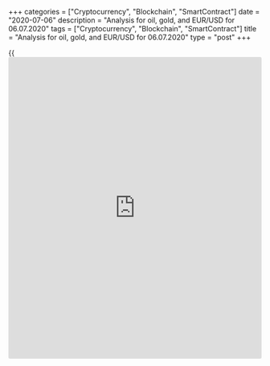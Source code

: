 +++
categories = ["Cryptocurrency", "Blockchain", "SmartContract"]
date = "2020-07-06"
description = "Analysis for oil, gold, and EUR/USD for 06.07.2020"
tags = ["Cryptocurrency", "Blockchain", "SmartContract"]
title = "Analysis for oil, gold, and EUR/USD for 06.07.2020"
type = "post"
+++

{{<iframe id="large-banner" src="https://www.bounty.group/#slide=25.0" width="100%" height="600" scrolling="no" style="border: 0px solid rgb(216, 221, 230); border-radius: 3px;">}}

July 6, 2020

July 6, 2020

Analysis for oil, gold, and EUR/USD for 06.07.2020Alex Rodiоnov

##  **Oil price forecast** **for** **today:** ** **USCrude****
******analysis**

Oil middle-term uptrend continues. The price is now approaching Target
Zone 5 [41.67 – 40.92]. The price can well break through the local high.

After the high is broken through, we shall see if buyers will
consolidate the price above the resistance. If they do, the next upside
target will be Target Zone 6 [49.17 — 48.42].

![LiteForex: Analysis for oil, gold, and EUR/USD for 06.07.2020][1]

Oil short-term trend is still up. Nothing has much changed in the
shorter timeframe. The growth target is the high of June 23. Expect the
price to reach the target and take the profit. The stop loss can be
moved below level 39.47, Friday's low.

It will be relevant to sell when the price breaks out Additional Zone
[38.68 – 38.49]. In this case, the first downside target will be
Intermediary Zone [37.54 — 37.15].

![LiteForex: Analysis for oil, gold, and EUR/USD for 06.07.2020][2]

###  **[USCrude][3]Trading ideas for today: **

Hold up buy trades entered at level 39.00. TakeProfit: 41.40. StopLoss:
39.47.

* * *

##  **Gold price forecast for today: XAUUSD analysis**

Gold price is trading between Target Zone 5 [1757.2 - 1751.2] and Target
Zone 6 [1817.2 – 1811.2]. The middle-term trend is up. To enter new
middle-term buy positions, I suggest expecting the test of the key
support zone [1707.1 - 1699.0] and looking for a buy pattern.

![LiteForex: Analysis for oil, gold, and EUR/USD for 06.07.2020][4]

Let us look at the shorter timeframe. Gold is trading in the short-term
uptrend, whose target is the high of July 1. The second target is Gold
Zone [1812.5 – 1808.0].

The price is now trading in the range between the support [1768.6 –
1766.6] and the resistance [1780.0 – 1778.0]. It will be relevant to
enter either sell or buy trades when the price goes outside the trading
range. In case of sell trades, the downside target will be Intermediary
Zone [1748.1 — 1744.0].

![LiteForex: Analysis for oil, gold, and EUR/USD for 06.07.2020][5]

###  **[XAUUSD][6] Trading ideas for today: **

Expect the price to exit the price range of [1780.0 - 1766.6] to enter
either buy or sell trades.

* * *

##  **Euro to dollar forecast for today: EURUSD analysis**

Last week, sellers didn’t break out the support at 1.1190. A natural
reaction to this event is the price growth. The growth target is the
high of June. I recommend opening middle-term buy trades.

![LiteForex: Analysis for oil, gold, and EUR/USD for 06.07.2020][7]

The eurusd short-term trend is technically down, but there are no sell
signals.

The price is now again approaching the trend key resistance [1.1285 -
1.1276]. I expect the price to break this zone out and the trend to turn
up. This scenario will work out if the US session closes the price above
the resistance today. The upside target in this case will be the upper
Target Zone [1.1385 — 1.1367].

![LiteForex: Analysis for oil, gold, and EUR/USD for 06.07.2020][8]

###  **[EURUSD][9] Trading ideas for today: **

Expect the price to break out Intermediary Zone [1.1285 - 1.1276] and
consolidate above.

> IZ - Intermediary Zone: responsible for the price momentum reversing

>

> TZ - Target Zone: a zone that is 75% likely to be reached after IZ
breakout.

>

> GZ - Gold Zone: zone in the medium-term momentum.

>

> All zones are calculated based on the average [daily](https://www.fintecher.org/2020/03/03/forex-trading-daily-strategy/) price of the
instrument and margin requirements of the futures.

* * *

P.S. Did you like my article? Share it in social networks: it will be
the best “thank you" :)

Ask me questions and comment below. I’ll be glad to answer your
questions and give necessary explanations.

 **Useful links:**

  * I recommend trying to trade with a reliable broker [here][10]. The system allows you to trade by yourself or copy successful traders from all across the globe.
  * Use my promo-code BLOG for getting deposit bonus 50% on LiteForex platform. Just enter this code in the appropriate field while [depositing][11] your trading account.
  * Telegram channel with high-quality analytics, Forex reviews, training articles, and other useful things for traders <t.me/liteforex>

## Price chart of EURUSD in real time mode

![Analysis for oil, gold, and EUR/USD for 06.07.2020][12]

The content of this article reflects the author’s opinion and does not
necessarily reflect the official position of LiteForex. The material
published on this page is provided for informational purposes only and
should not be considered as the provision of investment advice for the
purposes of Directive 2004/39/EC.

Rate this article:

{{value}}

( {{count}} {{title}} )

   1. cdn.liteforex.com/cache/uploads/blog_post/commodities/analytics/WTI_analysis_060720_1.png?w=30&s=0be507bbe1d15571885beacdcff6deb7
   2. cdn.liteforex.com/cache/uploads/blog_post/commodities/analytics/WTI_analysis_060720_2.png?w=30&s=8fc8c669dc76e32e0a2eb8cf30a5927d
   3. my.liteforex.com/trading?type=oil
   4. cdn.liteforex.com/cache/uploads/blog_post/commodities/analytics/XAUUSD_analysis_060720_1.png?w=30&s=7c6f4090bc320d63fd5b016ed95b79cc
   5. cdn.liteforex.com/cache/uploads/blog_post/commodities/analytics/XAUUSD_analysis_060720_2.png?w=30&s=fa80fa1317d01d4dd779280660053389
   6. my.liteforex.com/trading/chart?symbol=XAUUSD&returnUrl=true
   7. cdn.liteforex.com/cache/uploads/blog_post/commodities/analytics/EURUSD_analysis_060720_1.png?w=30&s=ba7d261a469b2eeec5ee14a1fe26a165
   8. cdn.liteforex.com/cache/uploads/blog_post/commodities/analytics/EURUSD_analysis_060720_2.png?w=30&s=2a433b0008e48db224c7a91e765dd97a
   9. my.liteforex.com/trading/chart?symbol=EURUSD
   10. my.liteforex.com/?category=analysts-opinions&slug=analysis-for-oil-gold-and-eurusd-for-06072020&openPopup=%2Fregistration%2Fpopup&utm_source=blog&utm_medium=article&utm_campaign=bonus
   11. my.liteforex.com/deposit/?category=analysts-opinions&slug=analysis-for-oil-gold-and-eurusd-for-06072020&promo_code=BLOG&utm_source=blog&utm_medium=article&utm_campaign=bonus
   12. cdn.liteforex.com/cache/uploads/blog_post/commodities/eur_92.jpeg?q=75&w=1000&s=53b53cb6f2b1bebef92afb58438a7780